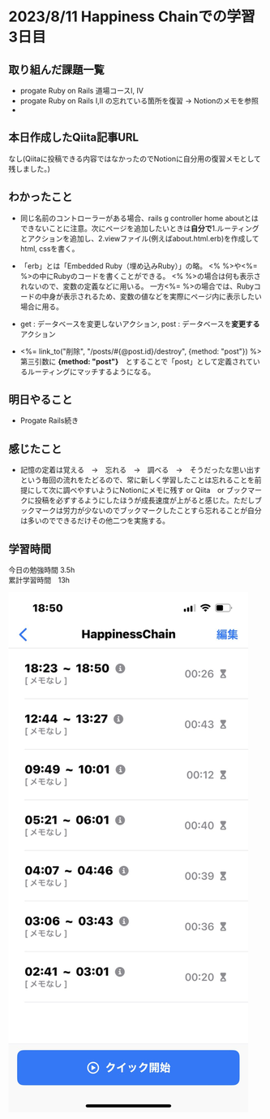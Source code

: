 # 2023/8/11 Happiness Chainでの学習3日目

## 取り組んだ課題一覧
- progate Ruby on Rails 道場コースI, IV
- progate Ruby on Rails I,II の忘れている箇所を復習 → Notionのメモを参照
-

## 本日作成したQiita記事URL
なし(Qiitaに投稿できる内容ではなかったのでNotionに自分用の復習メモとして残しました。)

## わかったこと
- 同じ名前のコントローラーがある場合、rails g controller home aboutとはできないことに注意。次にページを追加したいときは**自分で**1.ルーティングとアクションを追加し、2.viewファイル(例えばabout.html.erb)を作成してhtml, cssを書く。

- 「erb」とは「Embedded Ruby（埋め込みRuby）」の略。
 <% %>や<%= %>の中にRubyのコードを書くことができる。
<% %>の場合は何も表示されないので、変数の定義などに用いる。
一方<%= %>の場合では、Rubyコードの中身が表示されるため、変数の値などを実際にページ内に表示したい場合に用る。

- get : データベースを変更しないアクション, post : データベースを**変更する**アクション
- <%= link_to("削除", "/posts/#{@post.id}/destroy", {method: "post"}) %> 第三引数に **{method: "post"}**　とすることで「post」として定義されているルーティングにマッチするようになる。

## 明日やること
- Progate Rails続き

## 感じたこと
- 記憶の定着は覚える　→　忘れる　→　調べる　→　そうだったな思い出すという毎回の流れをたどるので、常に新しく学習したことは忘れることを前提にして次に調べやすいようにNotionにメモに残す or Qiita　or ブックマークに投稿を必ずするようにしたほうが成長速度が上がると感じた。ただしブックマークは労力が少ないのでブックマークしたことすら忘れることが自分は多いのでできるだけその他二つを実施する。

## 学習時間
今日の勉強時間 3.5h <br>
累計学習時間　13h

![Alt text](../../images/8-11.jpg)
